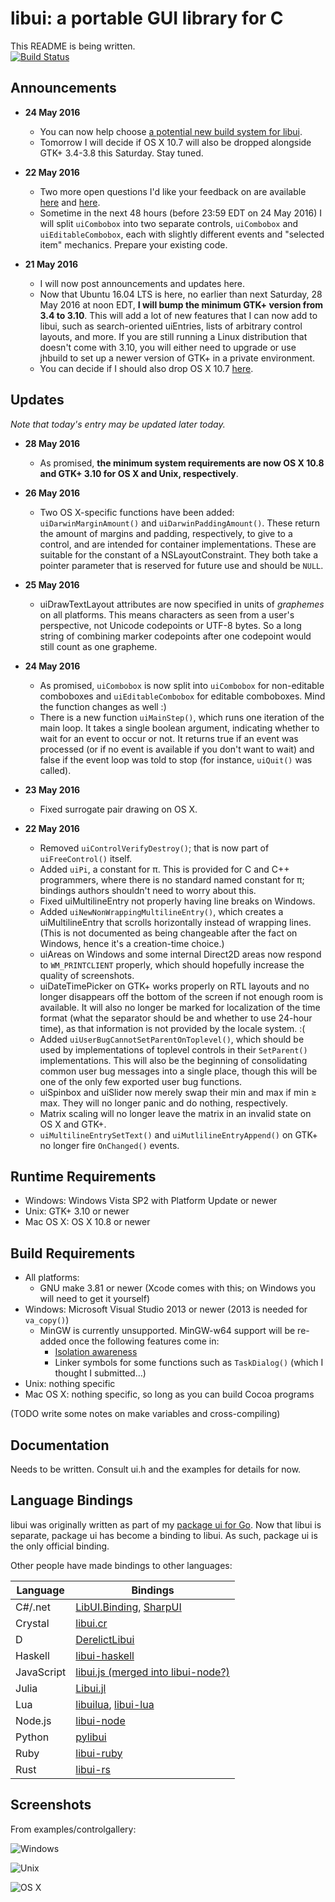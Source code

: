 # libui: a portable GUI library for C

This README is being written.<br>
[![Build Status](https://travis-ci.org/andlabs/libui.png)](https://travis-ci.org/andlabs/libui)

## Announcements

* **24 May 2016**
	* You can now help choose [a potential new build system for libui](https://github.com/andlabs/libui/issues/62).
	* Tomorrow I will decide if OS X 10.7 will also be dropped alongside GTK+ 3.4-3.8 this Saturday. Stay tuned.

* **22 May 2016**
	* Two more open questions I'd like your feedback on are available [here](https://github.com/andlabs/libui/issues/48) and [here](https://github.com/andlabs/libui/issues/25).
	* Sometime in the next 48 hours (before 23:59 EDT on 24 May 2016) I will split `uiCombobox` into two separate controls, `uiCombobox` and `uiEditableCombobox`, each with slightly different events and "selected item" mechanics. Prepare your existing code.

* **21 May 2016**
	* I will now post announcements and updates here.
	* Now that Ubuntu 16.04 LTS is here, no earlier than next Saturday, 28 May 2016 at noon EDT, **I will bump the minimum GTK+ version from 3.4 to 3.10**. This will add a lot of new features that I can now add to libui, such as search-oriented uiEntries, lists of arbitrary control layouts, and more. If you are still running a Linux distribution that doesn't come with 3.10, you will either need to upgrade or use jhbuild to set up a newer version of GTK+ in a private environment.
	* You can decide if I should also drop OS X 10.7 [here](https://github.com/andlabs/libui/issues/46).

## Updates

*Note that today's entry may be updated later today.*

* **28 May 2016**
	* As promised, **the minimum system requirements are now OS X 10.8 and GTK+ 3.10 for OS X and Unix, respectively**.

* **26 May 2016**
	* Two OS X-specific functions have been added: `uiDarwinMarginAmount()` and `uiDarwinPaddingAmount()`. These return the amount of margins and padding, respectively, to give to a control, and are intended for container implementations. These are suitable for the constant of a NSLayoutConstraint. They both take a pointer parameter that is reserved for future use and should be `NULL`.

* **25 May 2016**
	* uiDrawTextLayout attributes are now specified in units of *graphemes* on all platforms. This means characters as seen from a user's perspective, not Unicode codepoints or UTF-8 bytes. So a long string of combining marker codepoints after one codepoint would still count as one grapheme.

* **24 May 2016**
	* As promised, `uiCombobox` is now split into `uiCombobox` for non-editable comboboxes and `uiEditableCombobox` for editable comboboxes. Mind the function changes as well :)
	* There is a new function `uiMainStep()`, which runs one iteration of the main loop. It takes a single boolean argument, indicating whether to wait for an event to occur or not. It returns true if an event was processed (or if no event is available if you don't want to wait) and false if the event loop was told to stop (for instance, `uiQuit()` was called).

* **23 May 2016**
	* Fixed surrogate pair drawing on OS X.

* **22 May 2016**
	* Removed `uiControlVerifyDestroy()`; that is now part of `uiFreeControl()` itself.
	* Added `uiPi`, a constant for π. This is provided for C and C++ programmers, where there is no standard named constant for π; bindings authors shouldn't need to worry about this.
	* Fixed uiMultilineEntry not properly having line breaks on Windows.
	* Added `uiNewNonWrappingMultilineEntry()`, which creates a uiMultilineEntry that scrolls horizontally instead of wrapping lines. (This is not documented as being changeable after the fact on Windows, hence it's a creation-time choice.)
	* uiAreas on Windows and some internal Direct2D areas now respond to `WM_PRINTCLIENT` properly, which should hopefully increase the quality of screenshots.
	* uiDateTimePicker on GTK+ works properly on RTL layouts and no longer disappears off the bottom of the screen if not enough room is available. It will also no longer be marked for localization of the time format (what the separator should be and whether to use 24-hour time), as that information is not provided by the locale system. :(
	* Added `uiUserBugCannotSetParentOnToplevel()`, which should be used by implementations of toplevel controls in their `SetParent()` implementations. This will also be the beginning of consolidating common user bug messages into a single place, though this will be one of the only few exported user bug functions.
	* uiSpinbox and uiSlider now merely swap their min and max if min ≥ max. They will no longer panic and do nothing, respectively.
	* Matrix scaling will no longer leave the matrix in an invalid state on OS X and GTK+.
	* `uiMultilineEntrySetText()` and `uiMutlilineEntryAppend()` on GTK+ no longer fire `OnChanged()` events.

## Runtime Requirements

* Windows: Windows Vista SP2 with Platform Update or newer
* Unix: GTK+ 3.10 or newer
* Mac OS X: OS X 10.8 or newer

## Build Requirements

* All platforms:
	* GNU make 3.81 or newer (Xcode comes with this; on Windows you will need to get it yourself)
* Windows: Microsoft Visual Studio 2013 or newer (2013 is needed for `va_copy()`)
	* MinGW is currently unsupported. MinGW-w64 support will be re-added once the following features come in:
		* [Isolation awareness](https://msdn.microsoft.com/en-us/library/aa375197%28v=vs.85%29.aspx)
		* Linker symbols for some functions such as `TaskDialog()` (which I thought I submitted...)
* Unix: nothing specific
* Mac OS X: nothing specific, so long as you can build Cocoa programs

(TODO write some notes on make variables and cross-compiling)

## Documentation

Needs to be written. Consult ui.h and the examples for details for now.

## Language Bindings

libui was originally written as part of my [package ui for Go](https://github.com/andlabs/ui). Now that libui is separate, package ui has become a binding to libui. As such, package ui is the only official binding.

Other people have made bindings to other languages:

Language | Bindings
--- | ---
C#/.net | [LibUI.Binding](https://github.com/NattyNarwhal/LibUI.Binding), [SharpUI](https://github.com/benpye/sharpui/)
Crystal | [libui.cr](https://github.com/Fusion/libui.cr)
D | [DerelictLibui](https://github.com/Extrawurst/DerelictLibui)
Haskell | [libui-haskell](https://github.com/ajnsit/libui-haskell)
JavaScript | [libui.js (merged into libui-node?)](https://github.com/mavenave/libui.js)
Julia | [Libui.jl](https://github.com/joa-quim/Libui.jl)
Lua | [libuilua](https://github.com/zevv/libuilua), [libui-lua](https://github.com/mdombroski/libui-lua)
Node.js | [libui-node](https://github.com/parro-it/libui-node)
Python | [pylibui](https://github.com/joaoventura/pylibui)
Ruby | [libui-ruby](https://github.com/jamescook/libui-ruby)
Rust | [libui-rs](https://github.com/pcwalton/libui-rs)

## Screenshots

From examples/controlgallery:

![Windows](examples/controlgallery/windows.png)

![Unix](examples/controlgallery/unix.png)

![OS X](examples/controlgallery/darwin.png)
